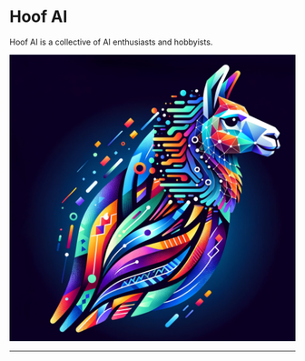 # Hoof AI

Hoof AI is a collective of AI enthusiasts and hobbyists.

![](https://github.com/hoof-ai/.github/blob/main/profile/hoof-logo.jpeg?raw=true)

---
